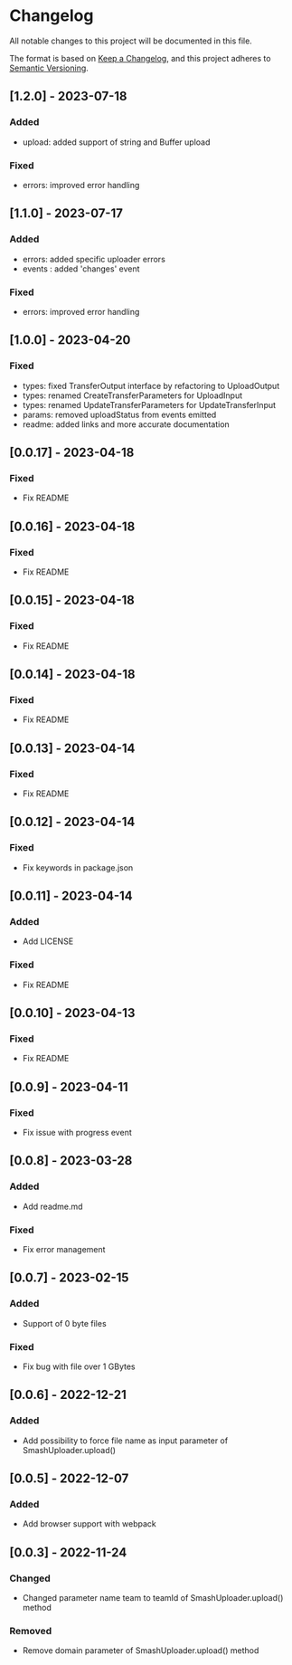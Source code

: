 # Changelog

All notable changes to this project will be documented in this file.

The format is based on [Keep a Changelog](https://keepachangelog.com/en/1.0.0/),
and this project adheres to [Semantic Versioning](https://semver.org/spec/v2.0.0.html).

## [1.2.0] - 2023-07-18

### Added
- upload: added support of string and Buffer upload 
### Fixed
- errors: improved error handling
## [1.1.0] - 2023-07-17

### Added
- errors: added specific uploader errors 
- events : added 'changes' event
### Fixed
- errors: improved error handling

## [1.0.0] - 2023-04-20

### Fixed
- types: fixed TransferOutput interface by refactoring to UploadOutput
- types: renamed CreateTransferParameters for UploadInput
- types: renamed UpdateTransferParameters for UpdateTransferInput
- params: removed uploadStatus from events emitted
- readme: added links and more accurate documentation

## [0.0.17] - 2023-04-18

### Fixed
- Fix README
## [0.0.16] - 2023-04-18

### Fixed
- Fix README
## [0.0.15] - 2023-04-18

### Fixed
- Fix README

## [0.0.14] - 2023-04-18

### Fixed
- Fix README

## [0.0.13] - 2023-04-14

### Fixed
- Fix README


## [0.0.12] - 2023-04-14

### Fixed
- Fix keywords in package.json


## [0.0.11] - 2023-04-14

### Added
- Add LICENSE

### Fixed
- Fix README


## [0.0.10] - 2023-04-13

### Fixed
- Fix README


## [0.0.9] - 2023-04-11

### Fixed
- Fix issue with progress event


## [0.0.8] - 2023-03-28

### Added
- Add readme.md

### Fixed
- Fix error management


## [0.0.7] - 2023-02-15

### Added

- Support of 0 byte files

### Fixed 

- Fix bug with file over 1 GBytes

## [0.0.6] - 2022-12-21

### Added

- Add possibility to force file name as input parameter of SmashUploader.upload()

## [0.0.5] - 2022-12-07

### Added

- Add browser support with webpack


## [0.0.3] - 2022-11-24

### Changed

- Changed parameter name team to teamId of SmashUploader.upload() method

### Removed

- Remove domain parameter of SmashUploader.upload() method
